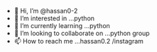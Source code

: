 - 👋 Hi, I’m @hassan0-2
- 👀 I’m interested in ...python
- 🌱 I’m currently learning ...python
- 💞️ I’m looking to collaborate on ...python group
- 📫 How to reach me ...hassan0.2 /instagram

<!---
hassan0-2/hassan0-2 is a ✨ special ✨ repository because its `README.md` (this file) appears on your GitHub profile.
You can click the Preview link to take a look at your changes.
--->
